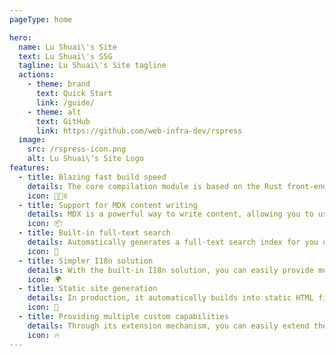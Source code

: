 ```yaml
---
pageType: home

hero:
  name: Lu Shuai\'s Site
  text: Lu Shuai\'s SSG
  tagline: Lu Shuai\'s Site tagline
  actions:
    - theme: brand
      text: Quick Start
      link: /guide/
    - theme: alt
      text: GitHub
      link: https://github.com/web-infra-dev/rspress
  image:
    src: /rspress-icon.png
    alt: Lu Shuai\'s Site Logo
features:
  - title: Blazing fast build speed
    details: The core compilation module is based on the Rust front-end toolchain, providing a more ultimate development experience.
    icon: 🏃🏻‍♀️
  - title: Support for MDX content writing
    details: MDX is a powerful way to write content, allowing you to use React components in Markdown.
    icon: 📦
  - title: Built-in full-text search
    details: Automatically generates a full-text search index for you during construction, providing out-of-the-box full-text search capabilities.
    icon: 🎨
  - title: Simpler I18n solution
    details: With the built-in I18n solution, you can easily provide multi-language support for documents or components.
    icon: 🌍
  - title: Static site generation
    details: In production, it automatically builds into static HTML files, which can be easily deployed anywhere.
    icon: 🌈
  - title: Providing multiple custom capabilities
    details: Through its extension mechanism, you can easily extend theme UI and build process.
    icon: 🔥
---
```

